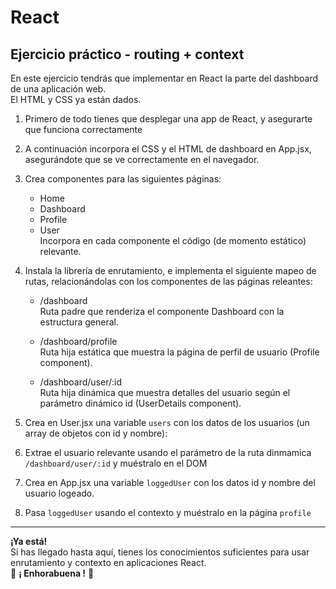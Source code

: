 # React
## Ejercicio práctico - routing + context
En este ejercicio tendrás que implementar en React la parte del dashboard de una aplicación web.  
El HTML y CSS ya están dados.

1. Primero de todo tienes que desplegar una app de React, y asegurarte que funciona correctamente

2. A continuación incorpora el CSS y el HTML de dashboard en App.jsx, asegurándote que se ve correctamente en el navegador.

3. Crea componentes para las siguientes páginas:
   - Home
   - Dashboard
   - Profile
   - User  
  Incorpora en cada componente el código (de momento estático) relevante.

4. Instala la librería de enrutamiento, e implementa el siguiente mapeo de rutas, relacionándolas con los componentes de las páginas releantes:

   - /dashboard  
   Ruta padre que renderiza el componente Dashboard con la estructura general.

   - /dashboard/profile  
   Ruta hija estática que muestra la página de perfil de usuario (Profile component).

   - /dashboard/user/:id  
   Ruta hija dinámica que muestra detalles del usuario según el parámetro dinámico id (UserDetails component).

5. Crea en User.jsx una variable `users` con los datos de los usuarios (un array de objetos con id y nombre):

6. Extrae el usuario relevante usando el parámetro de la ruta dinmamica `/dashboard/user/:id` y muéstralo en el DOM

7. Crea en App.jsx una variable `loggedUser` con los datos id y nombre del usuario logeado.

8. Pasa `loggedUser` usando el contexto y muéstralo en la página `profile`
  
---
**¡Ya está!**  
Si has llegado hasta aquí, tienes los conocimientos suficientes para usar enrutamiento y contexto en aplicaciones React.  
💫 **¡ Enhorabuena !** 💫 
